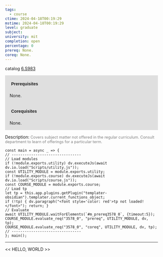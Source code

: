 ```yaml
---
tags:
  - course
ctime: 2024-04-18T00:19:29
mstime: 2024-04-18T00:19:29
level: graduate
subject: 
university: mit
completion: open
percentage: 0
prereq: None.
coreq: None.
---
```


catalog [6.S983](http://student.mit.edu/catalog/m6e.html#6.S983)

<span style="display: block; padding: 15px; background-color: rgb(100, 100, 100, 0.2);"><font id="m_prereq3578_0" style="display: block; font-family: Arial, sans-serif; font-weight: bold; padding: 5px">Prerequisites</font><br><span id="prereq3578_0">None.</span></span>
<span style="display: block; padding: 15px; background-color: rgb(100, 100, 100, 0.2);"><font id="m_coreq3578_0" style="display: block; font-family: Arial, sans-serif; font-weight: bold; padding: 5px">Corequisites</font><br><span id="coreq3578_0">None.</span></span>

<font style="">Description:</font>
<font style="color: grey; font-size: 0.8rem;">Covers subject matter not offered in the regular curriculum. Consult department to learn of offerings for a particular term.</font>

```dataviewjs
const main = async _ => {
// --------------------------------
// Load modules
if (!module.exports.utility) dv.executeJs(await dv.io.load("Scripts/utility.js"));
const UTILITY_MODULE = module.exports.utility;
if (!module.exports.course) dv.executeJs(await dv.io.load("Scripts/course.js"));
const COURSE_MODULE = module.exports.course;
// Load tp
let tp = this.app.plugins.getPlugin("templater-obsidian").templater.current_functions_object;
if (!tp) { dv.paragraph("<font style='color: red'>tp not loaded!</font>"); return; }
// Evaluate
await UTILITY_MODULE.waitForElements(`#m_prereq3578_0`, {timeout:5});
COURSE_MODULE.evaluate_req("3578_0", "prereq", UTILITY_MODULE, dv, tp);
COURSE_MODULE.evaluate_req("3578_0", "coreq", UTILITY_MODULE, dv, tp);
// --------------------------------
}; main();
```

---

<< HELLO, WORLD >>
